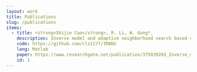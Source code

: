 ```yaml
---
layout: work
title: Publications
slug: /publications
items:
  - title: <strong>Shijie Cao</strong>, R. Li, W. Gong*, 
    description: Inverse model and adaptive neighborhood search based cooperative optimizer for energy-efficient distributed flexible job shop scheduling, Swarm and Evolutionary Computation.
    code: https://github.com/cls1277/IMANS
    lang: Matlab
    paper: https://www.researchgate.net/publication/375039283_Inverse_model_and_adaptive_neighborhood_search_based_cooperative_optimizer_for_energy-efficient_distributed_flexible_job_shop_scheduling
    id: 1
---
```


<!-- This is an example of a "Work" page, displaying your work, your interests, your projects. -->
<br />
<br />
